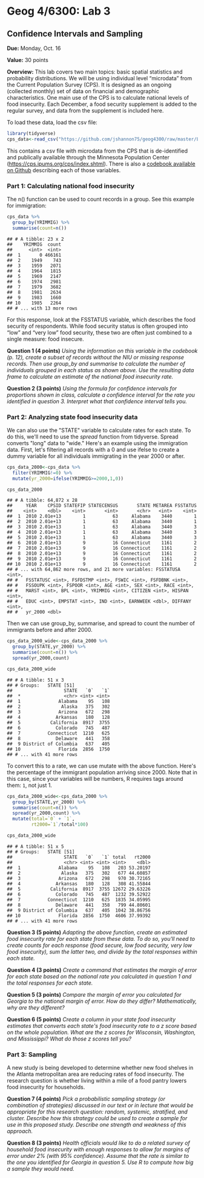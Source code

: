 Geog 4/6300: Lab 3
================

Confidence Intervals and Sampling
---------------------------------

**Due:** Monday, Oct. 16

**Value:** 30 points

**Overview:** This lab covers two main topics: basic spatial statistics and probability distributions. We will be using individual level “microdata” from the Current Population Survey (CPS). It is designed as an ongoing (collected monthly) set of data on financial and demographic characteristics. One main use of the CPS is to calculate national levels of food insecurity. Each December, a food security supplement is added to the regular survey, and data from the supplement is included here.

To load these data, load the csv file:

``` r
library(tidyverse)
cps_data<-read_csv("https://github.com/jshannon75/geog4300/raw/master/Labs/Lab%203-Confidence%20intervals%20Sampling/IPUMS_CPS_FoodSec.csv")
```

This contains a csv file with microdata from the CPS that is de-identified and publically available through the Minnesota Population Center (<https://cps.ipums.org/cps/index.shtml>). There is also a [codebook available on Github](https://github.com/jshannon75/geog4300/raw/master/Labs/Lab%203-Confidence%20intervals%20Sampling/IPUMS_CPS_Codebook.pdf) describing each of those variables.

### Part 1: Calculating national food insecurity

The n() function can be used to count records in a group. See this example for immigration:

``` r
cps_data %>%
  group_by(YRIMMIG) %>%
  summarise(count=n())
```

    ## # A tibble: 23 x 2
    ##    YRIMMIG  count
    ##      <int>  <int>
    ##  1       0 466161
    ##  2    1949    743
    ##  3    1959   2071
    ##  4    1964   1815
    ##  5    1969   2147
    ##  6    1974   2981
    ##  7    1979   3682
    ##  8    1981   2634
    ##  9    1983   1660
    ## 10    1985   2264
    ## # ... with 13 more rows

For this response, look at the FSSTATUS variable, which describes the food security of respondents. While food security status is often grouped into “low” and “very low” food security, these two are often just combined to a single measure: food insecure.

**Question 1 (4 points)** *Using the information on this variable in the codebook (p. 12), create a subset of records without the NIU or missing response records. Then use group\_by and summarise to calculate the number of individuals grouped in each status as shown above. Use the resulting data frame to calculate an estimate of the national food insecurity rate.*

**Question 2 (3 points)** *Using the formula for confidence intervals for proportions shown in class, calculate a confidence interval for the rate you identified in question 3. Interpret what that confidence interval tells you.*

### Part 2: Analyzing state food insecurity data

We can also use the "STATE" variable to calculate rates for each state. To do this, we'll need to use the *spread* function from tidyverse. Spread converts "long" data to "wide." Here's an example using the immigration data. First, let's filtering all records with a 0 and use ifelse to create a dummy variable for all individuals immigrating in the year 2000 or after.

``` r
cps_data_2000<-cps_data %>%
  filter(YRIMMIG!=0) %>%
  mutate(yr_2000=ifelse(YRIMMIG>=2000,1,0)) 

cps_data_2000
```

    ## # A tibble: 64,872 x 28
    ##     YEAR    CPSID STATEFIP STATECENSUS       STATE METAREA FSSTATUS
    ##    <int>    <dbl>    <int>       <int>       <chr>   <int>    <int>
    ##  1  2010 2.01e+13        1          63     Alabama    3440        1
    ##  2  2010 2.01e+13        1          63     Alabama    3440        1
    ##  3  2010 2.01e+13        1          63     Alabama    3440        3
    ##  4  2010 2.01e+13        1          63     Alabama    3440        3
    ##  5  2010 2.01e+13        1          63     Alabama    3440        3
    ##  6  2010 2.01e+13        9          16 Connecticut    1161        2
    ##  7  2010 2.01e+13        9          16 Connecticut    1161        2
    ##  8  2010 2.01e+13        9          16 Connecticut    1161        2
    ##  9  2010 2.01e+13        9          16 Connecticut    1161        2
    ## 10  2010 2.01e+13        9          16 Connecticut    1161        2
    ## # ... with 64,862 more rows, and 21 more variables: FSSTATUSA <int>,
    ## #   FSSTATUSC <int>, FSFDSTMP <int>, FSWIC <int>, FSFDBNK <int>,
    ## #   FSSOUPK <int>, FSPOOR <int>, AGE <int>, SEX <int>, RACE <int>,
    ## #   MARST <int>, BPL <int>, YRIMMIG <int>, CITIZEN <int>, HISPAN <int>,
    ## #   EDUC <int>, EMPSTAT <int>, IND <int>, EARNWEEK <dbl>, DIFFANY <int>,
    ## #   yr_2000 <dbl>

Then we can use group\_by, summarise, and spread to count the number of immigrants before and after 2000.

``` r
cps_data_2000_wide<-cps_data_2000 %>%
  group_by(STATE,yr_2000) %>%
  summarise(count=n()) %>%
  spread(yr_2000,count)

cps_data_2000_wide
```

    ## # A tibble: 51 x 3
    ## # Groups:   STATE [51]
    ##                   STATE   `0`   `1`
    ##  *                <chr> <int> <int>
    ##  1              Alabama    95   108
    ##  2               Alaska   375   302
    ##  3              Arizona   672   298
    ##  4             Arkansas   180   128
    ##  5           California  8917  3755
    ##  6             Colorado   745   487
    ##  7          Connecticut  1210   625
    ##  8             Delaware   441   358
    ##  9 District of Columbia   637   405
    ## 10              Florida  2856  1750
    ## # ... with 41 more rows

To convert this to a rate, we can use mutate with the above function. Here's the percentage of the immigrant population arriving since 2000. Note that in this case, since your variables will be numbers, R requires tags around them: `1`, not just 1.

``` r
cps_data_2000_wide<-cps_data_2000 %>%
  group_by(STATE,yr_2000) %>%
  summarise(count=n()) %>%
  spread(yr_2000,count) %>%
  mutate(total=`0` + `1`,
         rt2000=`1`/total*100)

cps_data_2000_wide
```

    ## # A tibble: 51 x 5
    ## # Groups:   STATE [51]
    ##                   STATE   `0`   `1` total   rt2000
    ##                   <chr> <int> <int> <int>    <dbl>
    ##  1              Alabama    95   108   203 53.20197
    ##  2               Alaska   375   302   677 44.60857
    ##  3              Arizona   672   298   970 30.72165
    ##  4             Arkansas   180   128   308 41.55844
    ##  5           California  8917  3755 12672 29.63226
    ##  6             Colorado   745   487  1232 39.52922
    ##  7          Connecticut  1210   625  1835 34.05995
    ##  8             Delaware   441   358   799 44.80601
    ##  9 District of Columbia   637   405  1042 38.86756
    ## 10              Florida  2856  1750  4606 37.99392
    ## # ... with 41 more rows

**Question 3 (5 points)** *Adapting the above function, create an estimated food insecurity rate for each state from these data. To do so, you'll need to create counts for each response (food secure, low food security, very low food insecurity), sum the latter two, and divide by the total responses within each state.*

**Question 4 (3 points)** *Create a command that estimates the margin of error for each state based on the national rate you calculated in question 1 and the total responses for each state.*

**Question 5 (3 points)** *Compare the margin of error you calculated for Georgia to the national margin of error. How do they differ? Mathematically, why are they different?*

**Question 6 (5 points)** *Create a column in your state food insecurity estimates that converts each state's food insecurity rate to a z score based on the whole population. What are the z scores for Wisconsin, Washington, and Mississippi? What do those z scores tell you?*

### Part 3: Sampling

A new study is being developed to determine whether new food shelves in the Atlanta metropolitan area are reducing rates of food insecurity. The research question is whether living within a mile of a food pantry lowers food insecurity for households.

**Question 7 (4 points)** *Pick a probabilistic sampling strategy (or combination of strategies) discussed in our text or in lecture that would be appropriate for this research question: random, systemic, stratified, and cluster. Describe how this strategy could be used to create a sample for use in this proposed study. Describe one strength and weakness of this approach.*

**Question 8 (3 points)** *Health officials would like to do a related survey of household food insecurity with enough responses to allow for margins of error under 2% (with 95% confidence). Assume that the rate is similar to the one you identified for Georgia in question 5. Use R to compute how big a sample they would need.*
